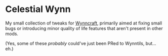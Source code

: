 # Celestial Wynn

My small collection of tweaks for [Wynncraft], primarily aimed at fixing small bugs or introducing minor quality of life
features that aren't present in other mods.

(Yes, some of these *probably* could've just been PRed to Wynntils, but... eh.)

[Wynncraft]: https://wynncraft.com/
